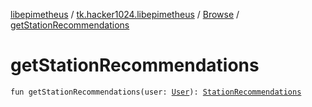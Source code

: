 [libepimetheus](../../index.md) / [tk.hacker1024.libepimetheus](../index.md) / [Browse](index.md) / [getStationRecommendations](./get-station-recommendations.md)

# getStationRecommendations

`fun getStationRecommendations(user: `[`User`](../-user/index.md)`): `[`StationRecommendations`](-station-recommendations/index.md)